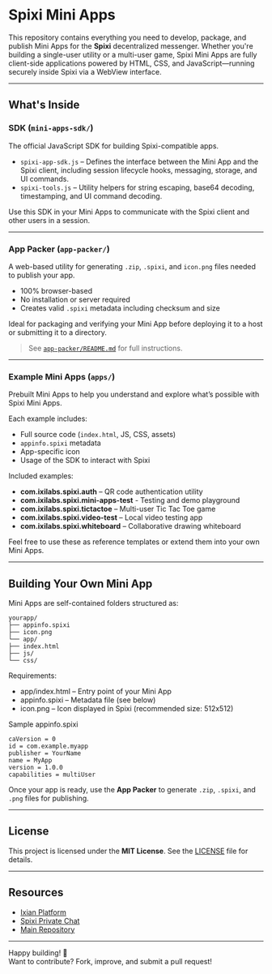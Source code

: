 ﻿# Spixi Mini Apps

This repository contains everything you need to develop, package, and publish Mini Apps for the **Spixi** decentralized messenger. Whether you're building a single-user utility or a multi-user game, Spixi Mini Apps are fully client-side applications powered by HTML, CSS, and JavaScript—running securely inside Spixi via a WebView interface.

---

## What's Inside

### SDK (`mini-apps-sdk/`)
The official JavaScript SDK for building Spixi-compatible apps.

- `spixi-app-sdk.js` – Defines the interface between the Mini App and the Spixi client, including session lifecycle hooks, messaging, storage, and UI commands.
- `spixi-tools.js` – Utility helpers for string escaping, base64 decoding, timestamping, and UI command decoding.

Use this SDK in your Mini Apps to communicate with the Spixi client and other users in a session.

---

### App Packer (`app-packer/`)
A web-based utility for generating `.zip`, `.spixi`, and `icon.png` files needed to publish your app.

- 100% browser-based
- No installation or server required
- Creates valid `.spixi` metadata including checksum and size

Ideal for packaging and verifying your Mini App before deploying it to a host or submitting it to a directory.

> See [`app-packer/README.md`](./app-packer/README.md) for full instructions.

---

### Example Mini Apps (`apps/`)
Prebuilt Mini Apps to help you understand and explore what’s possible with Spixi Mini Apps.

Each example includes:

- Full source code (`index.html`, JS, CSS, assets)
- `appinfo.spixi` metadata
- App-specific icon
- Usage of the SDK to interact with Spixi

Included examples:

- **com.ixilabs.spixi.auth** – QR code authentication utility
- **com.ixilabs.spixi.mini-apps-test** - Testing and demo playground
- **com.ixilabs.spixi.tictactoe** – Multi-user Tic Tac Toe game
- **com.ixilabs.spixi.video-test** – Local video testing app
- **com.ixilabs.spixi.whiteboard** – Collaborative drawing whiteboard

Feel free to use these as reference templates or extend them into your own Mini Apps.

---

## Building Your Own Mini App

Mini Apps are self-contained folders structured as:
```
yourapp/
├── appinfo.spixi
├── icon.png
└── app/
├── index.html
├── js/
└── css/
```

Requirements:
- app/index.html – Entry point of your Mini App
- appinfo.spixi – Metadata file (see below)
- icon.png – Icon displayed in Spixi (recommended size: 512x512)

Sample appinfo.spixi
```
caVersion = 0
id = com.example.myapp
publisher = YourName
name = MyApp
version = 1.0.0
capabilities = multiUser
```

Once your app is ready, use the **App Packer** to generate `.zip`, `.spixi`, and `.png` files for publishing.

---

## License

This project is licensed under the **MIT License**. See the [LICENSE](./LICENSE) file for details.

---

## Resources

- [Ixian Platform](https://www.ixian.io)
- [Spixi Private Chat](https://www.spixi.io)
- [Main Repository](https://github.com/ixian-platform)

---

Happy building! 🚀  
Want to contribute? Fork, improve, and submit a pull request!
